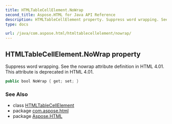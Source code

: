 ```yaml
---
title: HTMLTableCellElement.NoWrap
second_title: Aspose.HTML for Java API Reference
description: HTMLTableCellElement property. Suppress word wrapping. See the nowrap attribute definition in HTML 4.01. This attribute is deprecated in HTML 4.01
type: docs

url: /java/com.aspose.html/htmltablecellelement/nowrap/
---
```

## HTMLTableCellElement.NoWrap property

Suppress word wrapping. See the nowrap attribute definition in HTML 4.01. This attribute is deprecated in HTML 4.01.

```java
public bool NoWrap { get; set; }
```

### See Also

* class [HTMLTableCellElement](../)
* package [com.aspose.html](../../../com.aspose.html/)
* package [Aspose.HTML](../../../)
